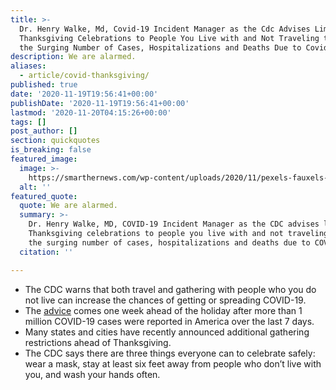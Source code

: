 ```yaml
---
title: >-
  Dr. Henry Walke, Md, Covid-19 Incident Manager as the Cdc Advises Limiting
  Thanksgiving Celebrations to People You Live with and Not Traveling to Stop
  the Surging Number of Cases, Hospitalizations and Deaths Due to Covid-19..
description: We are alarmed.
aliases:
  - article/covid-thanksgiving/
published: true
date: '2020-11-19T19:56:41+00:00'
publishDate: '2020-11-19T19:56:41+00:00'
lastmod: '2020-11-20T04:15:26+00:00'
tags: []
post_author: []
section: quickquotes
is_breaking: false
featured_image:
  image: >-
    https://smarthernews.com/wp-content/uploads/2020/11/pexels-fauxels-3184183.jpg
  alt: ''
featured_quote:
  quote: We are alarmed.
  summary: >-
    Dr. Henry Walke, MD, COVID-19 Incident Manager as the CDC advises limiting
    Thanksgiving celebrations to people you live with and not traveling to stop
    the surging number of cases, hospitalizations and deaths due to COVID-19..
  citation: ''

---
```

*   The CDC warns that both travel and gathering with people who you do not live can increase the chances of getting or spreading COVID-19.
*   The [advice](https://www.cdc.gov/coronavirus/2019-ncov/daily-life-coping/holidays/thanksgiving.html) comes one week ahead of the holiday after more than 1 million COVID-19 cases were reported in America over the last 7 days.
*   Many states and cities have recently announced additional gathering restrictions ahead of Thanksgiving.
*   The CDC says there are three things everyone can to celebrate safely: wear a mask, stay at least six feet away from people who don’t live with you, and wash your hands often.